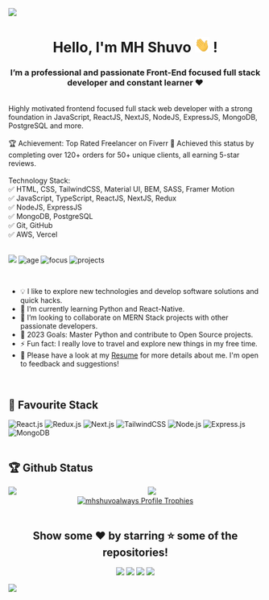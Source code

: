 ![](https://raw.githubusercontent.com/halfrost/halfrost/master/icons/header_.png)

<h1 align="center"> Hello, I'm MH Shuvo <img src="https://raw.githubusercontent.com/ABSphreak/ABSphreak/master/gifs/Hi.gif" width="30px" height="30px" > ! </h1>

<h3 align="center">I’m a professional and passionate Front-End focused full stack developer and constant learner ❤</h3>
<br />

<div align="left">
Highly motivated frontend focused full stack web developer with a strong foundation in JavaScript, ReactJS, NextJS, NodeJS, ExpressJS, MongoDB, PostgreSQL and more.
<br />
<br />
🏆 Achievement: Top Rated Freelancer on Fiverr 👑
Achieved this status by completing over 120+ orders for 50+ unique clients, all earning 5-star reviews.
<br />
<br />
Technology Stack:
  <br />
✅ HTML, CSS, TailwindCSS, Material UI, BEM, SASS, Framer Motion
  <br />
✅ JavaScript, TypeScript, ReactJS, NextJS, Redux
  <br />
✅ NodeJS, ExpressJS
  <br />
✅ MongoDB, PostgreSQL
  <br />
✅ Git, GitHub
  <br />
✅ AWS, Vercel
<br />
<br />

![](https://visitor-badge.glitch.me/badge?page_id=mlhnshuvo.mlhnshuvo)
![age](https://img.shields.io/badge/age-28-blueviolet)
![focus](https://img.shields.io/badge/focus-FullStack-critical)
![projects](https://img.shields.io/badge/projects-27-important)

<br />

- 💡 I like to explore new technologies and develop software solutions and quick hacks.
- 🌱 I’m currently learning Python and React-Native.
- 👯 I’m looking to collaborate on MERN Stack projects with other passionate developers.
- 🥅 2023 Goals: Master Python and contribute to Open Source projects.
- ⚡ Fun fact: I really love to travel and explore new things in my free time.
- 📝 Please have a look at my [Resume](https://drive.google.com/file/d/11ebwfwlPiUD01LPGMEkWl60qS3uS6_9v/view?usp=share_link) for more details about me. I'm open to feedback and suggestions!
</div>

<br />

## 🎀 Favourite Stack

<div align="left">
<img alt="React.js" src="https://img.shields.io/badge/React-20232A?style=for-the-badge&logo=react&logoColor=61DAFB" />
<img alt="Redux.js" src="https://img.shields.io/badge/Redux-593D88?style=for-the-badge&logo=redux&logoColor=white" />
<img alt="Next.js" src="https://img.shields.io/badge/next.js-000000?style=for-the-badge&logo=nextdotjs&logoColor=white" />
<img alt="TailwindCSS" src="https://img.shields.io/badge/Tailwind_CSS-38B2AC?style=for-the-badge&logo=tailwind-css&logoColor=white"/>
<img alt="Node.js" src="https://img.shields.io/badge/Node.js-43853D?style=for-the-badge&logo=node.js&logoColor=white" />
<img alt="Express.js" src="https://img.shields.io/badge/express.js-%23404d59.svg?style=for-the-badge&logo=express&logoColor=%2361DAFB"/>
<img alt="MongoDB" src="https://img.shields.io/badge/MongoDB-4EA94B?style=for-the-badge&logo=mongodb&logoColor=white" />
</div>
  
<br />

## 🏆 Github Status

<img  src="https://github-readme-stats.vercel.app/api?username=mhshuvoalways&show_icons=true&hide_border=true&theme=radical" width="45%" align="right" >
<img  src="https://github-readme-streak-stats.herokuapp.com/?user=mhshuvoalways&theme=radical" width="45%" >

<br />

<div align="center">
  <a href="https://github.com/ryo-ma/github-profile-trophy">
    <img src="https://github-profile-trophy.vercel.app/?username=mhshuvoalways&theme=onestar&no-frame=true" alt="mhshuvoalways Profile Trophies" />
  </a>
</div>

<br />

<div align="center">

## Show some ❤️ by starring ⭐ some of the repositories!

[<img src="https://img.shields.io/badge/Portfolio-%23000000.svg?&style=for-the-badge&logo=react&logoColor=61DAFB">](https://mhshuvo.com/)
[<img src="https://img.shields.io/badge/Gmail-D14836?style=for-the-badge&logo=gmail&logoColor=white">](https://mail.google.com/mail/?view=cm&fs=1&to=mhshuvoalways@gmail.com)
[<img src="https://img.shields.io/badge/linkedin-%230077B5.svg?&style=for-the-badge&logo=linkedin&logoColor=white">](https://www.linkedin.com/in/mhshuvoalways/)
[<img src="https://img.shields.io/badge/facebook-%231877F2.svg?&style=for-the-badge&logo=facebook&logoColor=white">](https://www.facebook.com/mhshuvoalways/)

</div>

![](https://i.imgur.com/IuzIC2j.png)
